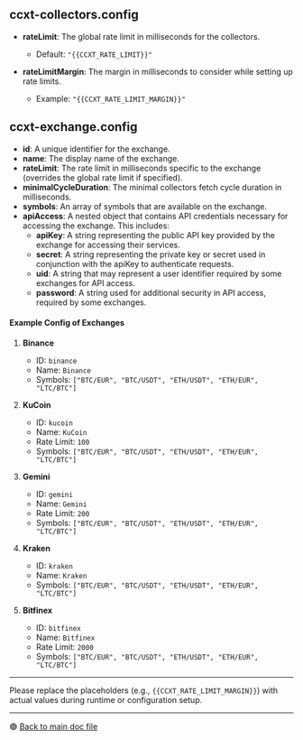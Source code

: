 ## ccxt-collectors.config

-   **rateLimit**: The global rate limit in milliseconds for the collectors.

    -   Default: `"{{CCXT_RATE_LIMIT}}"`

-   **rateLimitMargin**: The margin in milliseconds to consider while setting up rate limits.

    -   Example: `"{{CCXT_RATE_LIMIT_MARGIN}}"`

## ccxt-exchange.config

-   **id**: A unique identifier for the exchange.
-   **name**: The display name of the exchange.
-   **rateLimit**: The rate limit in milliseconds specific to the exchange (overrides the global rate limit if specified).
-   **minimalCycleDuration**: The minimal collectors fetch cycle duration in milliseconds.
-   **symbols**: An array of symbols that are available on the exchange.
-   **apiAccess**: A nested object that contains API credentials necessary for accessing the exchange. This includes:
    -   **apiKey**: A string representing the public API key provided by the exchange for accessing their services.
    -   **secret**: A string representing the private key or secret used in conjunction with the apiKey to authenticate requests.
    -   **uid**: A string that may represent a user identifier required by some exchanges for API access.
    -   **password**: A string used for additional security in API access, required by some exchanges.

#### Example Config of Exchanges

1. **Binance**

    - ID: `binance`
    - Name: `Binance`
    - Symbols: `["BTC/EUR", "BTC/USDT", "ETH/USDT", "ETH/EUR", "LTC/BTC"]`

2. **KuCoin**

    - ID: `kucoin`
    - Name: `KuCoin`
    - Rate Limit: `100`
    - Symbols: `["BTC/EUR", "BTC/USDT", "ETH/USDT", "ETH/EUR", "LTC/BTC"]`

3. **Gemini**

    - ID: `gemini`
    - Name: `Gemini`
    - Rate Limit: `200`
    - Symbols: `["BTC/EUR", "BTC/USDT", "ETH/USDT", "ETH/EUR", "LTC/BTC"]`

4. **Kraken**

    - ID: `kraken`
    - Name: `Kraken`
    - Symbols: `["BTC/EUR", "BTC/USDT", "ETH/USDT", "ETH/EUR", "LTC/BTC"]`

5. **Bitfinex**
    - ID: `bitfinex`
    - Name: `Bitfinex`
    - Rate Limit: `2000`
    - Symbols: `["BTC/EUR", "BTC/USDT", "ETH/USDT", "ETH/EUR", "LTC/BTC"]`

---

Please replace the placeholders (e.g., `{{CCXT_RATE_LIMIT_MARGIN}}`) with actual values during runtime or configuration setup.

---

🟣 [Back to main doc file](../../../README.md)
